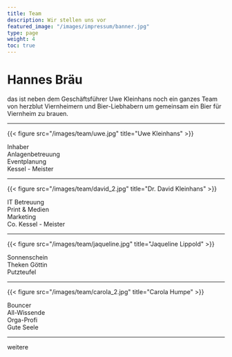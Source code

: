 ```yaml
---
title: Team
description: Wir stellen uns vor
featured_image: "/images/impressum/banner.jpg"
type: page
weight: 4
toc: true
---
```


# Hannes Bräu

das ist neben dem Geschäftsführer Uwe Kleinhans noch ein ganzes Team von herzblut Viernheimern und Bier-Liebhabern um gemeinsam ein Bier für Viernheim zu brauen.

***
  
{{< figure src="/images/team/uwe.jpg" title="Uwe Kleinhans" >}}

Inhaber  
Anlagenbetreuung  
Eventplanung  
Kessel - Meister

***

{{< figure src="/images/team/david_2.jpg" title="Dr. David Kleinhans" >}}

IT Betreuung  
Print & Medien  
Marketing  
Co. Kessel - Meister

***

{{< figure src="/images/team/jaqueline.jpg" title="Jaqueline Lippold" >}}

Sonnenschein  
Theken Göttin  
Putzteufel

***

{{< figure src="/images/team/carola_2.jpg" title="Carola Humpe" >}}

Bouncer  
All-Wissende  
Orga-Profi  
Gute Seele

***

weitere
